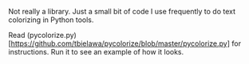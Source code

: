 Not really a library. Just a small bit of code I use frequently to do
text colorizing in Python tools.

Read
(pycolorize.py)[https://github.com/tbielawa/pycolorize/blob/master/pycolorize.py]
for instructions. Run it to see an example of how it looks.

